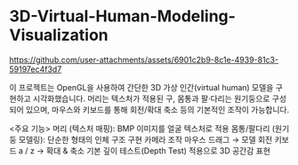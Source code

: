 # 3D-Virtual-Human-Modeling-Visualization

https://github.com/user-attachments/assets/6901c2b9-8c1e-4939-81c3-59197ec4f3d7

이 프로젝트는 OpenGL을 사용하여 간단한 3D 가상 인간(virtual human) 모델을 구현하고 시각화했습니다.
머리는 텍스처가 적용된 구, 몸통과 팔·다리는 원기둥으로 구성되어 있으며, 마우스와 키보드를 통해 회전/확대 축소 등의 기본적인 조작이 가능합니다.

<주요 기능>
머리 (텍스처 매핑): BMP 이미지를 얼굴 텍스처로 적용
몸통/팔다리 (원기둥 모델링): 단순한 형태의 인체 구조 구현
카메라 조작
마우스 드래그 → 모델 회전
키보드 a / z → 확대 & 축소
기본 깊이 테스트(Depth Test) 적용으로 3D 공간감 표현
